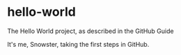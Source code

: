# hello-world
The Hello World project, as described in the GitHub Guide

It's me, Snowster, taking the first steps in GitHub.
